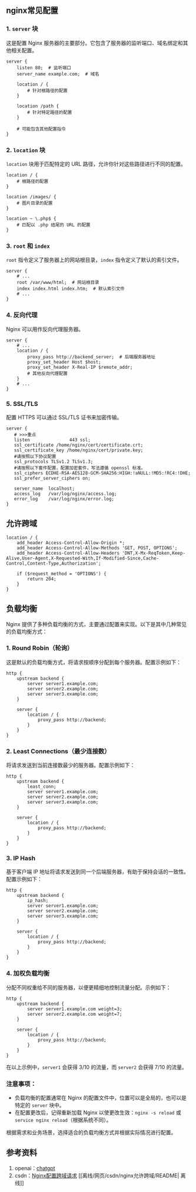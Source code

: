 ## nginx常见配置
### 1. `server` 块
这是配置 Nginx 服务器的主要部分。它包含了服务器的监听端口、域名绑定和其他相关配置。
```nginx
server {
    listen 80;  # 监听端口
    server_name example.com;  # 域名

    location / {
        # 针对根路径的配置
    }

    location /path {
        # 针对特定路径的配置
    }
    
    # 可能包含其他配置指令
}
```

### 2. `location` 块
`location` 块用于匹配特定的 URL 路径，允许你针对这些路径进行不同的配置。
```nginx
location / {
    # 根路径的配置
}

location /images/ {
    # 图片目录的配置
}

location ~ \.php$ {
    # 匹配以 .php 结尾的 URL 的配置
}
```

### 3. `root` 和 `index`
`root` 指令定义了服务器上的网站根目录，`index` 指令定义了默认的索引文件。
```nginx
server {
    # ...
    root /var/www/html;  # 网站根目录
    index index.html index.htm;  # 默认索引文件
    # ...
}
```

### 4. 反向代理
Nginx 可以用作反向代理服务器。
```nginx
server {
    # ...
    location / {
        proxy_pass http://backend_server;  # 后端服务器地址
        proxy_set_header Host $host;
        proxy_set_header X-Real-IP $remote_addr;
        # 其他反向代理配置
    }
    # ...
}
```

### 5. SSL/TLS
配置 HTTPS 可以通过 SSL/TLS 证书来加密传输。
```nginx
server {
   # >>>重点
   listen               443 ssl;
   ssl_certificate /home/nginx/cert/certificate.crt;
   ssl_certificate_key /home/nginx/cert/private.key;
   #请按照以下协议配置
   ssl_protocols TLSv1.2 TLSv1.3; 
   #请按照以下套件配置，配置加密套件，写法遵循 openssl 标准。
   ssl_ciphers ECDHE-RSA-AES128-GCM-SHA256:HIGH:!aNULL:!MD5:!RC4:!DHE; 
   ssl_prefer_server_ciphers on;
   
   server_name  localhost;
   access_log   /var/log/nginx/access.log;
   error_log    /var/log/nginx/error.log;
}
```

## 允许跨域
```
location / {  
    add_header Access-Control-Allow-Origin *;
    add_header Access-Control-Allow-Methods 'GET, POST, OPTIONS';
    add_header Access-Control-Allow-Headers 'DNT,X-Mx-ReqToken,Keep-Alive,User-Agent,X-Requested-With,If-Modified-Since,Cache-Control,Content-Type,Authorization';

    if ($request_method = 'OPTIONS') {
        return 204;
    }
} 
```

## 负载均衡
Nginx 提供了多种负载均衡的方式，主要通过配置来实现。以下是其中几种常见的负载均衡方式：

### 1. Round Robin（轮询）

这是默认的负载均衡方式，将请求按顺序分配到每个服务器。配置示例如下：

```nginx
http {
    upstream backend {
        server server1.example.com;
        server server2.example.com;
        server server3.example.com;
    }

    server {
        location / {
            proxy_pass http://backend;
        }
    }
}
```

### 2. Least Connections（最少连接数）

将请求发送到当前连接数最少的服务器。配置示例如下：

```nginx
http {
    upstream backend {
        least_conn;
        server server1.example.com;
        server server2.example.com;
        server server3.example.com;
    }

    server {
        location / {
            proxy_pass http://backend;
        }
    }
}
```

### 3. IP Hash

基于客户端 IP 地址将请求发送到同一个后端服务器，有助于保持会话的一致性。配置示例如下：

```nginx
http {
    upstream backend {
        ip_hash;
        server server1.example.com;
        server server2.example.com;
        server server3.example.com;
    }

    server {
        location / {
            proxy_pass http://backend;
        }
    }
}
```

### 4. 加权负载均衡

分配不同权重给不同的服务器，以便更精细地控制流量分配。示例如下：

```nginx
http {
    upstream backend {
        server server1.example.com weight=3;
        server server2.example.com weight=7;
    }

    server {
        location / {
            proxy_pass http://backend;
        }
    }
}
```

在以上示例中，`server1` 会获得 3/10 的流量，而 `server2` 会获得 7/10 的流量。

### 注意事项：
- 负载均衡的配置通常在 Nginx 的配置文件中，位置可以是全局的，也可以是特定的 `server` 块中。
- 在配置更改后，记得重新加载 Nginx 以使更改生效：`nginx -s reload` 或 `service nginx reload`（根据系统不同）。

根据需求和业务场景，选择适合的负载均衡方式并根据实际情况进行配置。

## 参考资料
1. openai：[chatgpt](https://chat.openai.com/)
2. csdn：[Nginx配置跨域请求](https://blog.csdn.net/agonie201218/article/details/112562252) [[离线/网页/csdn/nginx允许跨域/README| 离线]]